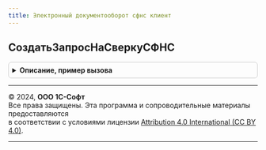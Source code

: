 ```yaml
---
title: Электронный документооборот сфнс клиент
---
```



## СоздатьЗапросНаСверкуСФНС
<details style="margin: 1em 0; padding: 0.5em; border: 1px solid #ccc; border-radius: 6px;">

<summary style="font-weight: bold; cursor: pointer;">Описание, пример вызова</summary>

```bsl

// Создание запроса на сверку с ФНС
//
// Параметры:
//  Организация			 - СправочникСсылка.Организации - Организация, по которой будет создаваться сверка.
//  ВидСверки			 - ПеречислениеСсылка.ВидыУслугПриИОН - вид создаваемой сверки.
//  ПоказыватьРекламу	 - Булево - Если Ложь, то даже если 1С-отчетность не подключена, то
//		рекламная форма показана не будет.
//
Процедура СоздатьЗапросНаСверкуСФНС(Организация, ВидСверки, ПоказыватьРекламу = Истина) Экспорт
```

Пример вызова
```bsl
ЭлектронныйДокументооборотСФНСКлиент.СоздатьЗапросНаСверкуСФНС(Организация, ВидСверки, ПоказыватьРекламу);
```
</details>

---

© 2024, **ООО 1С-Софт**  
Все права защищены. Эта программа и сопроводительные материалы предоставляются  
в соответствии с условиями лицензии [Attribution 4.0 International (CC BY 4.0)](https://creativecommons.org/licenses/by/4.0/legalcode).

---
